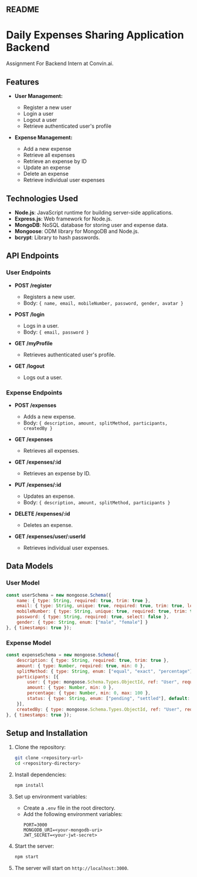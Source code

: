 ## README

# Daily Expenses Sharing Application Backend

Assignment For Backend Intern at Convin.ai.


## Features

- **User Management:**
    - Register a new user
    - Login a user
    - Logout a user
    - Retrieve authenticated user's profile

- **Expense Management:**
    - Add a new expense
    - Retrieve all expenses
    - Retrieve an expense by ID
    - Update an expense
    - Delete an expense
    - Retrieve individual user expenses

## Technologies Used

- **Node.js**: JavaScript runtime for building server-side applications.
- **Express.js**: Web framework for Node.js.
- **MongoDB**: NoSQL database for storing user and expense data.
- **Mongoose**: ODM library for MongoDB and Node.js.
- **bcrypt**: Library to hash passwords.

## API Endpoints

### User Endpoints

- **POST /register**
    - Registers a new user.
    - Body: `{ name, email, mobileNumber, password, gender, avatar }`

- **POST /login**
    - Logs in a user.
    - Body: `{ email, password }`

- **GET /myProfile**
    - Retrieves authenticated user's profile.

- **GET /logout**
    - Logs out a user.

### Expense Endpoints

- **POST /expenses**
    - Adds a new expense.
    - Body: `{ description, amount, splitMethod, participants, createdBy }`

- **GET /expenses**
    - Retrieves all expenses.

- **GET /expenses/:id**
    - Retrieves an expense by ID.

- **PUT /expenses/:id**
    - Updates an expense.
    - Body: `{ description, amount, splitMethod, participants }`

- **DELETE /expenses/:id**
    - Deletes an expense.

- **GET /expenses/user/:userId**
    - Retrieves individual user expenses.

## Data Models

### User Model

```js
const userSchema = new mongoose.Schema({
    name: { type: String, required: true, trim: true },
    email: { type: String, unique: true, required: true, trim: true, lowercase: true },
    mobileNumber: { type: String, unique: true, required: true, trim: true, minlength: 10, maxlength: 15 },
    password: { type: String, required: true, select: false },
    gender: { type: String, enum: ["male", "female"] }
}, { timestamps: true });
```

### Expense Model

```js
const expenseSchema = new mongoose.Schema({
    description: { type: String, required: true, trim: true },
    amount: { type: Number, required: true, min: 0 },
    splitMethod: { type: String, enum: ["equal", "exact", "percentage"], required: true },
    participants: [{
        user: { type: mongoose.Schema.Types.ObjectId, ref: "User", required: true },
        amount: { type: Number, min: 0 },
        percentage: { type: Number, min: 0, max: 100 },
        status: { type: String, enum: ["pending", "settled"], default: "pending" }
    }],
    createdBy: { type: mongoose.Schema.Types.ObjectId, ref: "User", required: true }
}, { timestamps: true });
```

## Setup and Installation

1. Clone the repository:
   ```sh
   git clone <repository-url>
   cd <repository-directory>
   ```

2. Install dependencies:
   ```sh
   npm install
   ```

3. Set up environment variables:
    - Create a `.env` file in the root directory.
    - Add the following environment variables:
      ```
      PORT=3000
      MONGODB_URI=<your-mongodb-uri>
      JWT_SECRET=<your-jwt-secret>
      ```

4. Start the server:
   ```sh
   npm start
   ```

5. The server will start on `http://localhost:3000`.
